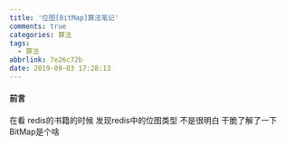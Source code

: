 ```yaml
---
title: '位图[BitMap]算法笔记'
comments: true
categories: 算法
tags:
  - 算法
abbrlink: 7e26c72b
date: 2019-09-03 17:28:13
---
```

#### 前言 
在看 redis的书籍的时候 发现redis中的位图类型 不是很明白 干脆了解了一下 BitMap是个啥 
